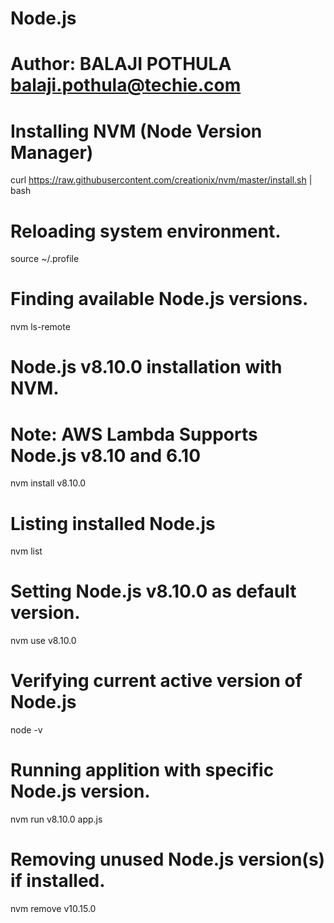 # Node.js

# Author: BALAJI POTHULA balaji.pothula@techie.com

# Installing NVM (Node Version Manager)
curl https://raw.githubusercontent.com/creationix/nvm/master/install.sh | bash

# Reloading system environment.
source ~/.profile

# Finding available Node.js versions.
nvm ls-remote

# Node.js v8.10.0 installation with NVM.
# Note: AWS Lambda Supports Node.js v8.10 and 6.10
nvm install v8.10.0

# Listing installed Node.js
nvm list

# Setting Node.js v8.10.0 as default version.
nvm use v8.10.0

# Verifying current active version of Node.js
node -v

# Running applition with specific Node.js version.
nvm run v8.10.0 app.js

# Removing unused Node.js version(s) if installed.
nvm remove v10.15.0
